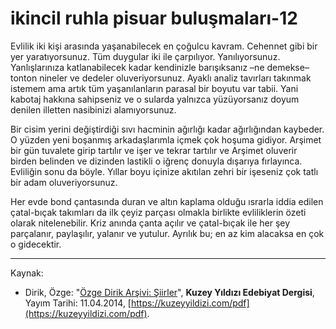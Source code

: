 # ikincil ruhla pisuar buluşmaları-12

Evlilik iki kişi arasında yaşanabilecek en çoğulcu kavram. Cehennet
gibi bir yer yaratıyorsunuz. Tüm duygular iki ile çarpılıyor. Yanılıyorsunuz. Yanlışlarınıza katlanabilecek kadar kendinizle barışıksanız –ne demekse– tonton nineler ve dedeler oluveriyorsunuz. Ayaklı analiz tavırları takınmak istemem ama artık tüm yaşanılanların
parasal bir boyutu var tabii. Yani kabotaj hakkına sahipseniz ve o
sularda yalnızca yüzüyorsanız doyum denilen illetten nasibinizi alamıyorsunuz.

Bir cisim yerini değiştirdiği sıvı hacminin ağırlığı kadar ağırlığından kaybeder. O yüzden yeni boşanmış arkadaşlarımla içmek çok
hoşuma gidiyor. Arşimet bir gün tuvalete girip tartılır ve işer ve tekrar tartılır ve Arşimet oluverir birden belinden ve dizinden lastikli
o iğrenç donuyla dışarıya fırlayınca. Evliliğin sonu da böyle. Yıllar
boyu içinize akıtılan zehri bir işeseniz çok tatlı bir adam oluveriyorsunuz.

Her evde bond çantasında duran ve altın kaplama olduğu ısrarla
iddia edilen çatal-bıçak takımları da ilk çeyiz parçası olmakla birlikte evliliklerin özeti olarak nitelenebilir. Kriz anında çanta açılır
ve çatal-bıçak ile her şey parçalanır, paylaşılır, yalanır ve yutulur.
Ayrılık bu; en az kim alacaksa en çok o gidecektir.

---
Kaynak: 

- Dirik, Özge: "[Özge Dirik Arşivi: Şiirler](https://kuzeyyildizi.com/files/ozgedirik-siirler.pdf)", **Kuzey Yıldızı Edebiyat Dergisi**, Yayım Tarihi: 11.04.2014, [https://kuzeyyildizi.com/pdf](https://kuzeyyildizi.com/pdf).
